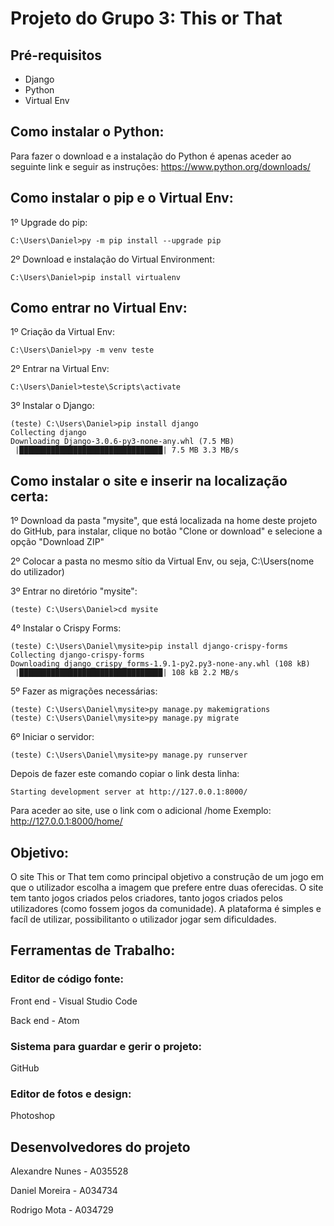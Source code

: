 # Projeto do Grupo 3: This or That

## Pré-requisitos
- Django
- Python
- Virtual Env

## Como instalar o Python:
Para fazer o download e a instalação do Python é apenas aceder ao seguinte link e seguir as instruções:
https://www.python.org/downloads/

## Como instalar o pip e o Virtual Env:

1º Upgrade do pip:

    C:\Users\Daniel>py -m pip install --upgrade pip
  
2º Download e instalação do Virtual Environment:

    C:\Users\Daniel>pip install virtualenv
  
## Como entrar no Virtual Env:

1º Criação da Virtual Env: 
  
    C:\Users\Daniel>py -m venv teste
  
2º Entrar na Virtual Env:
    
    C:\Users\Daniel>teste\Scripts\activate

3º Instalar o Django:

    (teste) C:\Users\Daniel>pip install django
    Collecting django
    Downloading Django-3.0.6-py3-none-any.whl (7.5 MB)
     |████████████████████████████████| 7.5 MB 3.3 MB/s

## Como instalar o site e inserir na localização certa:

1º Download da pasta "mysite", que está localizada na home deste projeto do GitHub, para instalar, clique no botão "Clone or download" e selecione a opção "Download ZIP"

2º Colocar a pasta no mesmo sítio da Virtual Env, ou seja, C:\Users\(nome do utilizador)

3º Entrar no diretório "mysite":
    
    (teste) C:\Users\Daniel>cd mysite

4º Instalar o Crispy Forms:

    (teste) C:\Users\Daniel\mysite>pip install django-crispy-forms
    Collecting django-crispy-forms
    Downloading django_crispy_forms-1.9.1-py2.py3-none-any.whl (108 kB)
     |████████████████████████████████| 108 kB 2.2 MB/s

5º Fazer as migrações necessárias:

    (teste) C:\Users\Daniel\mysite>py manage.py makemigrations
    (teste) C:\Users\Daniel\mysite>py manage.py migrate

6º Iniciar o servidor:
  
    (teste) C:\Users\Daniel\mysite>py manage.py runserver
    
 Depois de fazer este comando copiar o link desta linha:
   
    Starting development server at http://127.0.0.1:8000/

Para aceder ao site, use o link com o adicional /home
Exemplo: http://127.0.0.1:8000/home/

## Objetivo:
O site This or That tem como principal objetivo a construção de um jogo em que o utilizador escolha a imagem que prefere entre duas oferecidas. O site tem tanto jogos criados pelos criadores, tanto jogos criados pelos utilizadores (como fossem jogos da comunidade). A plataforma é simples e facíl de utilizar, possibilitanto o utilizador jogar sem dificuldades.

## Ferramentas de Trabalho:
### Editor de código fonte:
Front end - Visual Studio Code

Back end - Atom
### Sistema para guardar e gerir o projeto:
GitHub

### Editor de fotos e design:
Photoshop

## Desenvolvedores do projeto

Alexandre Nunes - A035528

Daniel Moreira - A034734

Rodrigo Mota - A034729


